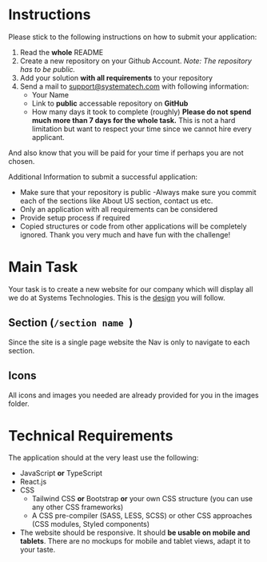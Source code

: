 # Instructions

Please stick to the following instructions on how to submit your application:

1. Read the **whole** README
2. Create a new repository on your Github Account. _Note: The repository has to be public._
3. Add your solution **with all requirements** to your repository
4. Send a mail to support@systematech.com with following information:
   - Your Name
   - Link to **public** accessable repository on **GitHub**
   - How many days it took to complete (roughly)
     **Please do not spend much more than 7 days for the whole task.** This is not a hard limitation but want to respect your time since we cannot hire every applicant.

And also know that you will be paid for your time if perhaps you are not chosen.

Additional Information to submit a successful application:

- Make sure that your repository is public
  -Always make sure you commit each of the sections like About US section, contact us etc.
- Only an application with all requirements can be considered
- Provide setup process if required
- Copied structures or code from other applications will be completely ignored.
  Thank you very much and have fun with the challenge!

# Main Task

Your task is to create a new website for our company which will display all we do at Systems Technologies.
This is the [design](https://xd.adobe.com/embed/458cfe85-e88b-4dc6-9e45-2a92ca863515-10df/) you will follow.

## Section (`/section name `)

Since the site is a single page website the Nav is only to navigate to each section.

## Icons

All icons and images you needed are already provided for you in the images folder.

# Technical Requirements

The application should at the very least use the following:

- JavaScript **or** TypeScript
- React.js
- CSS
  - Tailwind CSS **or** Bootstrap **or** your own CSS structure (you can use any other CSS frameworks)
  - A CSS pre-compiler (SASS, LESS, SCSS) or other CSS approaches (CSS modules, Styled components)
- The website should be responsive. It should **be usable on mobile and tablets**. There are no mockups for mobile and tablet views, adapt it to your taste.
